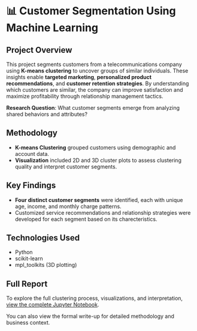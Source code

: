 # 📊 Customer Segmentation Using Machine Learning

## Project Overview  
This project segments customers from a telecommunications company using **K-means clustering** to uncover groups of similar individuals. These insights enable **targeted marketing**, **personalized product recommendations**, and **customer retention strategies**. By understanding which customers are similar, the company can improve satisfaction and maximize profitability through relationship management tactics.

**Research Question**: What customer segments emerge from analyzing shared behaviors and attributes?

## Methodology  
- **K-means Clustering** grouped customers using demographic and account data.  
- **Visualization** included 2D and 3D cluster plots to assess clustering quality and interpret customer segments.

## Key Findings  
- **Four distinct customer segments** were identified, each with unique age, income, and monthly charge patterns.
- Customized service recommendations and relationship strategies were developed for each segment based on its charecteristics.

## Technologies Used  
- Python  
- scikit-learn
- mpl_toolkits (3D plotting)

## Full Report  
To explore the full clustering process, visualizations, and interpretation, [view the complete Jupyter Notebook](./Customer_Segmentation_Clustering.ipynb).

You can also view the formal write-up for detailed methodology and business context.
